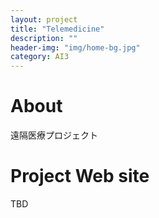 ```yaml
---
layout: project
title: "Telemedicine"
description: ""
header-img: "img/home-bg.jpg"
category: AI3
---
```

# About
遠隔医療プロジェクト
# Project Web site
TBD